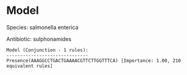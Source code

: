 
# Model

Species: salmonella enterica

Antibiotic: sulphonamides

```
Model (Conjunction - 1 rules):
------------------------------
Presence(AAAGGCCTGACTGAAAACGTTCTTGGTTTCA) [Importance: 1.00, 210 equivalent rules]

```

